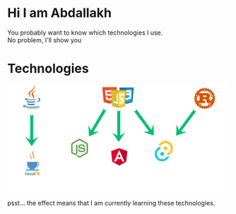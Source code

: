 <h1>Hi I am Abdallakh</h1>

<p>You probably want to know which technologies I use.<br>No problem, I'll show you</p>

<h1>Technologies</h1>

<img src="res/Technology.gif" alt="Technology GIF">

<p>psst... the effect means that I am currently learning these technologies.</p>
